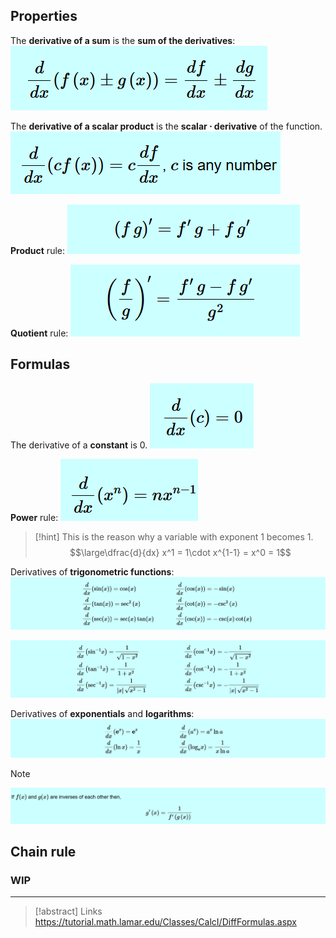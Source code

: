 ## Properties

The **derivative of a sum** is the **sum of the derivatives**:
![](../z_images/Pasted%20image%2020250103120948.png)

The **derivative of a scalar product** is the **scalar $\cdot$ derivative** of the function.
![](../z_images/Pasted%20image%2020250103121003.png)

**Product** rule:
![](../z_images/Pasted%20image%2020250103124725.png)

**Quotient** rule:
![](../z_images/Pasted%20image%2020250103124812.png)
## Formulas

The derivative of a **constant** is 0.
![](../z_images/Pasted%20image%2020250103121338.png)

**Power** rule:
![](../z_images/Pasted%20image%2020250103121354.png)

> [!hint]
> This is the reason why a variable with exponent 1 becomes 1.
> $$\large\dfrac{d}{dx} x^1 = 1\cdot x^{1-1} = x^0 = 1$$

Derivatives of **trigonometric functions**:
![](../z_images/Pasted%20image%2020250104165000.png)

![](../z_images/Pasted%20image%2020250104165949.png)

Derivatives of **exponentials** and **logarithms**:
![](../z_images/Pasted%20image%2020250104165320.png)

> [!note]
> ![](../z_images/Pasted%20image%2020250104165839.png)


## Chain rule
### WIP
---

> [!abstract] Links
> https://tutorial.math.lamar.edu/Classes/CalcI/DiffFormulas.aspx
